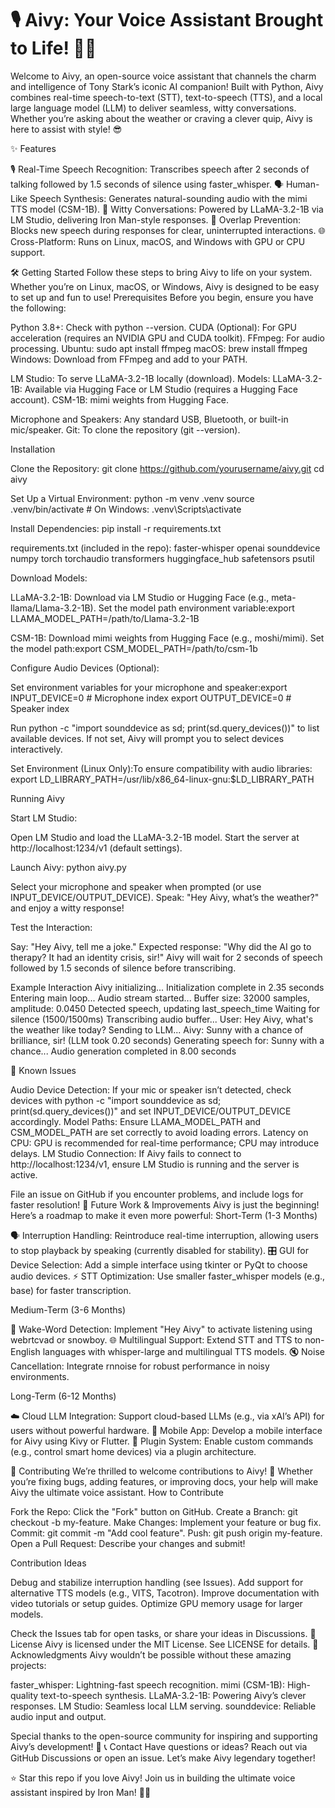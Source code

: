 # 🎙️ Aivy: Your Voice Assistant Brought to Life! 🤖🚀
Welcome to Aivy, an open-source voice assistant that channels the charm and intelligence of Tony Stark’s iconic AI companion! Built with Python, Aivy combines real-time speech-to-text (STT), text-to-speech (TTS), and a local large language model (LLM) to deliver seamless, witty conversations. Whether you’re asking about the weather or craving a clever quip, Aivy is here to assist with style! 😎
 
✨ Features

🎙️ Real-Time Speech Recognition: Transcribes speech after 2 seconds of talking followed by 1.5 seconds of silence using faster_whisper.
🗣️ Human-Like Speech Synthesis: Generates natural-sounding audio with the mimi TTS model (CSM-1B).
🧠 Witty Conversations: Powered by LLaMA-3.2-1B via LM Studio, delivering Iron Man-style responses.
🔄 Overlap Prevention: Blocks new speech during responses for clear, uninterrupted interactions.
🌐 Cross-Platform: Runs on Linux, macOS, and Windows with GPU or CPU support.

🛠️ Getting Started
Follow these steps to bring Aivy to life on your system. Whether you’re on Linux, macOS, or Windows, Aivy is designed to be easy to set up and fun to use!
Prerequisites
Before you begin, ensure you have the following:

Python 3.8+: Check with python --version.
CUDA (Optional): For GPU acceleration (requires an NVIDIA GPU and CUDA toolkit).
FFmpeg: For audio processing.
Ubuntu: sudo apt install ffmpeg
macOS: brew install ffmpeg
Windows: Download from FFmpeg and add to your PATH.


LM Studio: To serve LLaMA-3.2-1B locally (download).
Models:
LLaMA-3.2-1B: Available via Hugging Face or LM Studio (requires a Hugging Face account).
CSM-1B: mimi weights from Hugging Face.


Microphone and Speakers: Any standard USB, Bluetooth, or built-in mic/speaker.
Git: To clone the repository (git --version).

Installation

Clone the Repository:
git clone https://github.com/yourusername/aivy.git
cd aivy


Set Up a Virtual Environment:
python -m venv .venv
source .venv/bin/activate  # On Windows: .venv\Scripts\activate


Install Dependencies:
pip install -r requirements.txt

requirements.txt (included in the repo):
faster-whisper
openai
sounddevice
numpy
torch
torchaudio
transformers
huggingface_hub
safetensors
psutil


Download Models:

LLaMA-3.2-1B:
Download via LM Studio or Hugging Face (e.g., meta-llama/Llama-3.2-1B).
Set the model path environment variable:export LLAMA_MODEL_PATH=/path/to/Llama-3.2-1B




CSM-1B:
Download mimi weights from Hugging Face (e.g., moshi/mimi).
Set the model path:export CSM_MODEL_PATH=/path/to/csm-1b






Configure Audio Devices (Optional):

Set environment variables for your microphone and speaker:export INPUT_DEVICE=0  # Microphone index
export OUTPUT_DEVICE=0  # Speaker index


Run python -c "import sounddevice as sd; print(sd.query_devices())" to list available devices.
If not set, Aivy will prompt you to select devices interactively.


Set Environment (Linux Only):To ensure compatibility with audio libraries:
export LD_LIBRARY_PATH=/usr/lib/x86_64-linux-gnu:$LD_LIBRARY_PATH



Running Aivy

Start LM Studio:

Open LM Studio and load the LLaMA-3.2-1B model.
Start the server at http://localhost:1234/v1 (default settings).


Launch Aivy:
python aivy.py


Select your microphone and speaker when prompted (or use INPUT_DEVICE/OUTPUT_DEVICE).
Speak: "Hey Aivy, what’s the weather?" and enjoy a witty response!


Test the Interaction:

Say: "Hey Aivy, tell me a joke."
Expected response: "Why did the AI go to therapy? It had an identity crisis, sir!"
Aivy will wait for 2 seconds of speech followed by 1.5 seconds of silence before transcribing.



Example Interaction
Aivy initializing...
Initialization complete in 2.35 seconds
Entering main loop...
Audio stream started...
Buffer size: 32000 samples, amplitude: 0.0450
Detected speech, updating last_speech_time
Waiting for silence (1500/1500ms)
Transcribing audio buffer...
User: Hey Aivy, what's the weather like today?
Sending to LLM...
Aivy: Sunny with a chance of brilliance, sir! (LLM took 0.20 seconds)
Generating speech for: Sunny with a chance...
Audio generation completed in 8.00 seconds

🐛 Known Issues

Audio Device Detection: If your mic or speaker isn’t detected, check devices with python -c "import sounddevice as sd; print(sd.query_devices())" and set INPUT_DEVICE/OUTPUT_DEVICE accordingly.
Model Paths: Ensure LLAMA_MODEL_PATH and CSM_MODEL_PATH are set correctly to avoid loading errors.
Latency on CPU: GPU is recommended for real-time performance; CPU may introduce delays.
LM Studio Connection: If Aivy fails to connect to http://localhost:1234/v1, ensure LM Studio is running and the server is active.

File an issue on GitHub if you encounter problems, and include logs for faster resolution!
🚀 Future Work & Improvements
Aivy is just the beginning! Here’s a roadmap to make it even more powerful:
Short-Term (1-3 Months)

🗣️ Interruption Handling: Reintroduce real-time interruption, allowing users to stop playback by speaking (currently disabled for stability).
🎛️ GUI for Device Selection: Add a simple interface using tkinter or PyQt to choose audio devices.
⚡ STT Optimization: Use smaller faster_whisper models (e.g., base) for faster transcription.

Medium-Term (3-6 Months)

🎤 Wake-Word Detection: Implement "Hey Aivy" to activate listening using webrtcvad or snowboy.
🌐 Multilingual Support: Extend STT and TTS to non-English languages with whisper-large and multilingual TTS models.
🔇 Noise Cancellation: Integrate rnnoise for robust performance in noisy environments.

Long-Term (6-12 Months)

☁️ Cloud LLM Integration: Support cloud-based LLMs (e.g., via xAI’s API) for users without powerful hardware.
📱 Mobile App: Develop a mobile interface for Aivy using Kivy or Flutter.
🔌 Plugin System: Enable custom commands (e.g., control smart home devices) via a plugin architecture.

🤝 Contributing
We’re thrilled to welcome contributions to Aivy! 🙌 Whether you’re fixing bugs, adding features, or improving docs, your help will make Aivy the ultimate voice assistant.
How to Contribute

Fork the Repo: Click the "Fork" button on GitHub.
Create a Branch: git checkout -b my-feature.
Make Changes: Implement your feature or bug fix.
Commit: git commit -m "Add cool feature".
Push: git push origin my-feature.
Open a Pull Request: Describe your changes and submit!

Contribution Ideas

Debug and stabilize interruption handling (see Issues).
Add support for alternative TTS models (e.g., VITS, Tacotron).
Improve documentation with video tutorials or setup guides.
Optimize GPU memory usage for larger models.

Check the Issues tab for open tasks, or share your ideas in Discussions.
📜 License
Aivy is licensed under the MIT License. See LICENSE for details.
🙏 Acknowledgments
Aivy wouldn’t be possible without these amazing projects:

faster_whisper: Lightning-fast speech recognition.
mimi (CSM-1B): High-quality text-to-speech synthesis.
LLaMA-3.2-1B: Powering Aivy’s clever responses.
LM Studio: Seamless local LLM serving.
sounddevice: Reliable audio input and output.

Special thanks to the open-source community for inspiring and supporting Aivy’s development! 🌟
📞 Contact
Have questions or ideas? Reach out via GitHub Discussions or open an issue. Let’s make Aivy legendary together!

⭐ Star this repo if you love Aivy! Join us in building the ultimate voice assistant inspired by Iron Man! 🚀🤖
